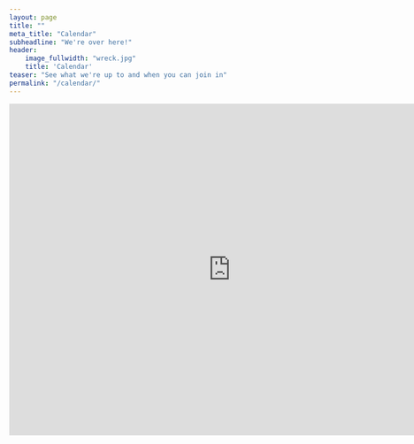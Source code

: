 ```yaml
---
layout: page
title: ""
meta_title: "Calendar"
subheadline: "We're over here!"
header: 
    image_fullwidth: "wreck.jpg"
    title: 'Calendar'
teaser: "See what we're up to and when you can join in"
permalink: "/calendar/"
---
```


<iframe src="https://calendar.google.com/calendar/embed?src=vt.edu_tfura9763p2tqah9ab8gsboinc%40group.calendar.google.com&ctz=America/New_York" style="border: 0" width="800" height="600" frameborder="0" scrolling="no"></iframe>
